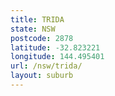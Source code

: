 ```yaml
---
title: TRIDA
state: NSW
postcode: 2878
latitude: -32.823221
longitude: 144.495401
url: /nsw/trida/
layout: suburb
---
```

